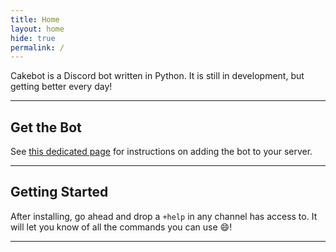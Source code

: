 ```yaml
---
title: Home
layout: home
hide: true
permalink: /
---
```


Cakebot is a Discord bot written in Python. It is still in development, but getting better every day!  

-----------------------------

## Get the Bot

See [this dedicated page](/invite.md) for instructions on adding the bot to your server.

-----------------------------

## Getting Started

After installing, go ahead and drop a `+help` in any channel has access to. It will let you know of all the commands you can use :smile:!

-----------------------------
